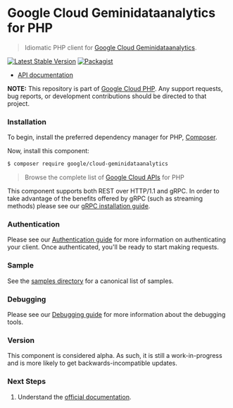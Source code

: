 # Google Cloud Geminidataanalytics for PHP

> Idiomatic PHP client for [Google Cloud Geminidataanalytics](https://cloud.google.com/gemini).

[![Latest Stable Version](https://poser.pugx.org/google/cloud-geminidataanalytics/v/stable)](https://packagist.org/packages/google/cloud-geminidataanalytics) [![Packagist](https://img.shields.io/packagist/dm/google/cloud-geminidataanalytics.svg)](https://packagist.org/packages/google/cloud-geminidataanalytics)

* [API documentation](https://cloud.google.com/php/docs/reference/cloud-geminidataanalytics/latest)

**NOTE:** This repository is part of [Google Cloud PHP](https://github.com/googleapis/google-cloud-php). Any
support requests, bug reports, or development contributions should be directed to
that project.

### Installation

To begin, install the preferred dependency manager for PHP, [Composer](https://getcomposer.org/).

Now, install this component:

```sh
$ composer require google/cloud-geminidataanalytics
```

> Browse the complete list of [Google Cloud APIs](https://cloud.google.com/php/docs/reference)
> for PHP

This component supports both REST over HTTP/1.1 and gRPC. In order to take advantage of the benefits
offered by gRPC (such as streaming methods) please see our
[gRPC installation guide](https://cloud.google.com/php/grpc).

### Authentication

Please see our [Authentication guide](https://github.com/googleapis/google-cloud-php/blob/main/AUTHENTICATION.md) for more information
on authenticating your client. Once authenticated, you'll be ready to start making requests.

### Sample

See the [samples directory](https://github.com/googleapis/google-cloud-php-geminidataanalytics/tree/main/samples) for a canonical list of samples.

### Debugging

Please see our [Debugging guide](https://github.com/googleapis/google-cloud-php/blob/main/DEBUG.md)
for more information about the debugging tools.

### Version

This component is considered alpha. As such, it is still a work-in-progress and is more likely to get backwards-incompatible updates.

### Next Steps

1. Understand the [official documentation](https://cloud.google.com/gemini/docs/conversational-analytics-api/overview).
